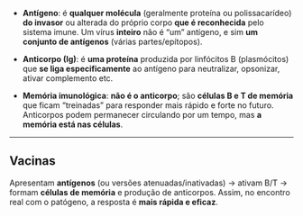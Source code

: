- **Antígeno**: é **qualquer molécula** (geralmente proteína ou polissacarídeo) **do invasor** ou alterada do próprio corpo **que é reconhecida** pelo sistema imune. Um vírus **inteiro** não é “um” antígeno, e sim **um conjunto de antígenos** (várias partes/epítopos).
    
- **Anticorpo (Ig)**: é **uma proteína** produzida por linfócitos B (plasmócitos) que **se liga especificamente** ao antígeno para neutralizar, opsonizar, ativar complemento etc.
    
- **Memória imunológica**: **não é o anticorpo**; são **células B e T de memória** que ficam “treinadas” para responder mais rápido e forte no futuro. Anticorpos podem permanecer circulando por um tempo, mas **a memória está nas células**.

---
## **Vacinas**  

Apresentam **antígenos** (ou versões atenuadas/inativadas) → ativam B/T → formam **células de memória** e produção de anticorpos. Assim, no encontro real com o patógeno, a resposta é **mais rápida e eficaz**.